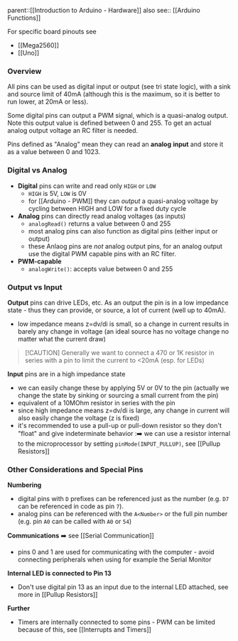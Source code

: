 parent::[[Introduction to Arduino - Hardware]]
also see:: [[Arduino Functions]]

For specific board pinouts see
- [[Mega2560]]
- [[Uno]]

### Overview

All pins can be used as digital input or output (see tri state logic), with a sink and source limit of 40mA (although this is the maximum, so it is better to run lower, at 20mA or less). 

Some digital pins can output a PWM signal, which is a quasi-analog output. Note this output value is defined between 0 and 255. To get an actual analog output voltage an RC filter is needed. 

Pins defined as "Analog" mean they can read an **analog** **input** and store it as a value between 0 and 1023.

### **Digital vs Analog**

- **Digital** pins can write and read only `HIGH` or `LOW`
	- `HIGH` is 5V, `LOW` is 0V
	- for [[Arduino - PWM]] they can _output_ a quasi-analog voltage by cycling between HIGH and LOW for a fixed duty cycle
- **Analog** pins can directly read analog voltages (as inputs)
	- `analogRead()` returns a value between 0 and 255
	- most analog pins can also function as digital pins (either input or output)
	- these Anlaog pins are _not_ analog output pins, for an analog output use the digital PWM capable pins with an RC filter.
- **PWM-capable**
	- `analogWrite()`: accepts value between 0 and 255

### Output vs Input

**Output** pins can drive LEDs, etc. As an output the pin is in a low impedance state - thus they can provide, or source, a lot of current (well up to 40mA).
- low impedance means z=dv/di is small, so a change in current results in barely any change in voltage (an ideal source has no voltage change no matter what the current draw)
	
> [!CAUTION] Generally we want to connect a 470 or 1K resistor in series with a pin to limit the current to <20mA (esp. for LEDs)

**Input** pins are in a high impedance state 
- we can easily change these by applying 5V or 0V to the pin (actually we change the state by sinking or sourcing a small current from the pin)
- equivalent of a 10MOhm resistor in series with the pin
- since high impedance means z=dv/di  is large, any change in current will also easily change the voltage (z is fixed)
- it's recommended to use a pull-up or pull-down resistor so they don't "float" and give indeterminate behavior :➡️ we can use a resistor internal to the microprocessor by setting `pinMode(INPUT_PULLUP)`, see  [[Pullup Resistors]]

### Other Considerations and Special Pins

**Numbering**
- digital pins with `D` prefixes can be referenced just as the number (e.g. `D7` can be referenced in code as pin `7`).
- analog pins can be referenced with the `A<Number>` or the full pin number (e.g. pin `A0` can be called with `A0` or `54`)

**Communications** ➡️ see [[Serial Communication]]
- pins 0 and 1 are used for communicating with the computer - avoid connecting peripherals when using for example the Serial Monitor

**Internal LED is connected to Pin 13**
- Don't use digital pin 13 as an input due to the internal LED attached, see more in [[Pullup Resistors]]

**Further**
- Timers are internally connected to some pins - PWM can be limited because of this, see [[Interrupts and Timers]]